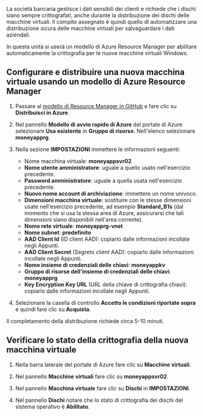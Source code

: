 La società bancaria gestisce i dati sensibili dei clienti e richiede che i dischi siano sempre crittografati, anche durante la distribuzione dei dischi delle macchine virtuali. Il compito assegnato è quindi quello di automatizzare una distribuzione sicura delle macchine virtuali per salvaguardare i dati aziendali.

In questa unità si userà un modello di Azure Resource Manager per abilitare automaticamente la crittografia per le nuove macchine virtuali Windows.

## <a name="configure-and-deploy-a-new-vm-using-an-azure-resource-manager-template"></a>Configurare e distribuire una nuova macchina virtuale usando un modello di Azure Resource Manager

1. Passare al [modello di Resource Manager in GitHub](https://github.com/Azure/azure-quickstart-templates/tree/master/201-encrypt-create-new-vm-gallery-image) e fare clic su **Distribuisci in Azure**.
1. Nel pannello **Modello di avvio rapido di Azure** del portale di Azure selezionare **Usa esistente** in **Gruppo di risorse**. Nell'elenco selezionare **moneyapprg**.
1. Nella sezione **IMPOSTAZIONI** immettere le informazioni seguenti:

   - Nome macchina virtuale: **moneyappsvr02**
   - **Nome utente amministratore**: uguale a quello usato nell'esercizio precedente.
   - **Password amministratore**: uguale a quella usata nell'esercizio precedente.
   - **Nuovo nome account di archiviazione**: immettere un nome univoco.
   - **Dimensioni macchina virtuale**: sostituire con le stesse dimensioni usate nell'esercizio precedente, ad esempio **Standard_B1s** (dal momento che si usa la stessa area di Azure, assicurarsi che tali dimensioni siano disponibili nell'area corrente).
   - **Nome rete virtuale**: **moneyapprg-vnet**
   - **Nome subnet**: **predefinito**
   - **AAD Client Id** (ID client AAD): copiarlo dalle informazioni incollate negli Appunti.
   - **AAD Client Secret** (Segreto client AAD): copiarlo dalle informazioni incollate negli Appunti.
   - **Nome insieme di credenziali delle chiavi**: **moneyappkv**
   - **Gruppo di risorse dell'insieme di credenziali delle chiavi**: **moneyapprg**
   - **Key Encryption Key URL** (URL della chiave di crittografia chiavi): copiarlo dalle informazioni incollate negli Appunti.
1. Selezionare la casella di controllo **Accetto le condizioni riportate sopra** e quindi fare clic su **Acquista**.

Il completamento della distribuzione richiede circa 5-10 minuti.

## <a name="verify-encryption-status-of-new-vm"></a>Verificare lo stato della crittografia della nuova macchina virtuale

1. Nella barra laterale del portale di Azure fare clic su **Macchine virtuali**.

1. Nel pannello **Macchine virtuali** fare clic su **moneyappsvr02**.

1. Nel pannello **Macchina virtuale** fare clic su **Dischi** in **IMPOSTAZIONI**.

1. Nel pannello **Dischi** notare che lo stato di crittografia dei dischi del sistema operativo è **Abilitato**.
